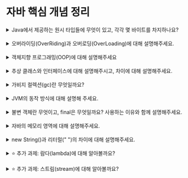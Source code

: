 # 자바 핵심 개념 정리
<details>
<summary>Java에서 제공하는 원시 타입들에 무엇이 있고, 각각 몇 바이트를 차지하나요?</summary>
<div markdown="1">
// boolean: 1 바이트
- 문자: char(2byte)
- 숫자
    - 정수: byte(1byte), short(2byte), int(4byte),long(8byte)
    - 실수: float(4byte), double(8byte)
- 논리: boolean(1byte)
</div>
</details>
<br>

<details>
<summary>오버라이딩(OverRiding)과 오버로딩(OverLoading)에 대해 설명해주세요.</summary>
<div markdown="1">
오버로딩 = 같은 이름의 메서드를 여러개 정의하면서 매개변수를 다르게 하여 기존에 없는 새로운 메서드를 정의하는 것이다.

오버라이딩 = 부모 클래스의 메서드를 자식 클래스에서 재정의하는 것으로 상속 받은 메서드 내용을 변경하여 부모 클래스의 메서드를 대체하여 사용하는 것이다. 이때, 메소드의 헤더를 바꾸는 것이 아니라 바디만 바꾸어야 한다.
</div>
</details>
<br>

<details>
<summary>객체지향 프로그래밍(OOP)에 대해 설명해주세요</summary>
<div markdown="1">
소프트웨어를 개발하는 방법론 중 하나로, 실제 세계를 객체로 모델링하여 프로그래밍 하는 방식이다. 
객체는 각각의 상태와 행위를 가지며, 객체 간의 상호작용을 통해 프로그램을 구현하는 것이다. 
객체 지향의 중요 개념으로는 추상화, 캡슐화(정보은닉), 상속, 다형성이 있다. 
객체지향의 장점은 유지보수와 확장성이 용이하며 코드 재사용성이 높아진다는 것이다.
</div>
</details>
<br>

<details>
<summary>추상 클래스와 인터페이스에 대해 설명해주시고, 차이에 대해 설명해주세요.</summary>
<div markdown="1">
추상 클래스와 인터페이스는 모두 추상 메소드를 가지고 있어야 하며 자기 자신이 new를 통해 객체를 생성할 수 없다는 공통점이 있다.

하지만 추상 클래스는 일반적인 클래스를 추상화한 것으로, 하위 클래스들의 공통적인 특성을 제공하면서도 각 하위 클래스의 차이를 나타내는 데 사용한다. 그래서 상속을 통해 자손 클래스에서 완성하도록 유도하는 클래스이다.  추상 “클래스”이므로 일반 클래스와 같이 필드, 추상 메소드, 일반 메서드, 생성자를 가질 수 있다.

반면, 인터페이스는 구현해야하는 기능의 뼈대만 제공해주는 것으로, 구현 객체가 같은 동작을 한다는 것을 보장하기 위해 사용한다. 그렇기 때문에 추상 메소드와 상수만 가질 수 있다. 추상클래스와 달리 인터페이스끼리 다중 상속이 가능하며 클래스에 다중 구현이 가능하다.
</div>
</details>
<br>

<details>
<summary>가비지 컬렉션(gc)란 무엇일까요?</summary>
<div markdown="1">
// 내용 입력
</div>
</details>
<br>

<details>
<summary>JVM의 동작 방식에 대해 설명해 주세요.</summary>
<div markdown="1">
1) 작성한 자바 소스(.java)를 자바 컴파일러(javac)를 통해 자바 바이트 코드(.class)로 컴파일

2) 컴파일 된 바이트 코드를 JVM의 클래스 로더에게 전달

3) JVM의 클래스 로더는 동적 로딩을 통해 필요한 클래스들을 로딩 및 링크하여 런타임 데이터 영역(Runtime Data Area)에 올림

4) 실행엔진( Execution Engine)은 JVM 메모리에 올라온 바이트 코드들을 명령어 단위로 하나씩 가져와서 실행
</div>
</details>
<br>

<details>
<summary>불변 객체란 무엇이고, final은 무엇일까요? 사용하는 이유와 함께 설명해주세요.</summary>
<div markdown="1">
불변 객체란 객체 생성 이후 내부의 상태가 변하지 않는 객체이다. 불변 객체는 read-only 메소드만을 제공하며, 객체의 내부 상태를 제공하는 메소드를 제공하지 않거나 방어적 복사(defensive-copy)를 통해 제공한다. 
final은 키워드로 변수, 메서드, 또는 클래스(class)에 사용될 수 있다. 변수에 final을 붙이면 수정할 수 없다는 의미이다. 메서드에 final을 붙이면 오버라이드를 할 수 없다는 것을 의미한다. 
클래스에 final을 붙이면 상속 불가능한 클래스가 된다는 의미이다. 
사용 이유 : 동기화를 고려하지 않아도 된다, 어떠한 예외가 발생하여도 메소드 호출 전의 상태를 유지할 수 있다, 한 번 데이터가 저장된 이후에 다른 부가 작업들을 고려하지 않아도 될 것이고 이는 캐시나 다른 자료 구조를 사용하는데 용이하게 작용, 협업 시 변경에 대한 불안없이 다른 사람의 코드를 이용할 수 있다, GC의 성능을 높여준다.
</div>
</details>
<br>

<details>
<summary>자바의 메모리 영역에 대해 설명해주세요.</summary>
<div markdown="1">
자바의 메모리 영역은 Method Area, Call stack, Heap으로 이루어져있다. 
Method Area는 클래스 정보와 클래스 변수 저장한다. 
Call stack 메서드의 저장 공간으로 메서드가 호출되면 메서드 수행에 필요한 메모리 공간을 할당한다.지역변수와 참조 변수 이곳에 생성한다. 
메서드가 종료 시 메모리 반환한다. 
Heap은 인스턴스가 생성되는 공간이며 new 연산자에 의해서 생성되는 배열과 객체는 모두 여기에 생성된다. 

</div>
</details>
<br>

<details>
<summary>new String()과 리터럴(" ")의 차이에 대해 설명해주세요.</summary>
<div markdown="1">
new 연산자를 통해 문자열 객체를 생성하는 경우 메모리의 Heap 영역에 할당되고 두 번째 방법인 리터럴을 이용한 경우에는 String Constant Pool이라는 영역에 할당한다. 
</div>
</details>
<br>

<details>
<summary>⭐️ 추가 과제: 람다(lambda)에 대해 알아볼까요?</summary>
<div markdown="1">
함수명을 선언하고 사용하는 것이 아닌 식별자 없이 실행가능한 함수이다. 
자바 코드가 매우 간결해지고 컬렉션의 요소를 필터링하거나 매핑해서 원하는 결과를 쉽게 집계할 수 있다.
람다식의 형태는 매개변수를 가진 코드 블록이지만, 런타임 시에는 익명 구현 객체를 생성한다.
람다식 → 매개변수를 가진 코드 블록 → 익명 구현 객체
람다식은 (매개변수) → { 실행 코드 }로 구현된다.
함수 정의 형태이지만 런타임 시에는 인터페이스의 익명 구현 객체로 생성된다.
</div>
</details>
<br>

<details>
<summary>⭐️ 추가 과제: 스트림(stream)에 대해 알아볼까요?</summary>
<div markdown="1">
기능적인 측면에서 스트림은 컬렉션(배열 포함)의 저장 요소를 하나씩 참조해서 람다식으로 처리할 수 있도록 해주는 반복자이다. 
스트림은 람다식 또는 메소드 참조를 이용합니다. 따라서, 코드가 간결해지는 장점이 있다. 
</div>
</details>
<br>


